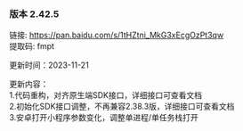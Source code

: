 ### 版本 2.42.5 

链接: https://pan.baidu.com/s/1tHZtni_MkG3xEcgOzPt3qw   
提取码: fmpt   

更新时间：2023-11-21  

更新内容：   
1.代码重构，对齐原生端SDK接口，详细接口可查看文档   
2.初始化SDK接口调整，不再兼容2.38.3版，详细接口可查看文档   
3.安卓打开小程序参数变化，调整单进程/单任务栈打开   
